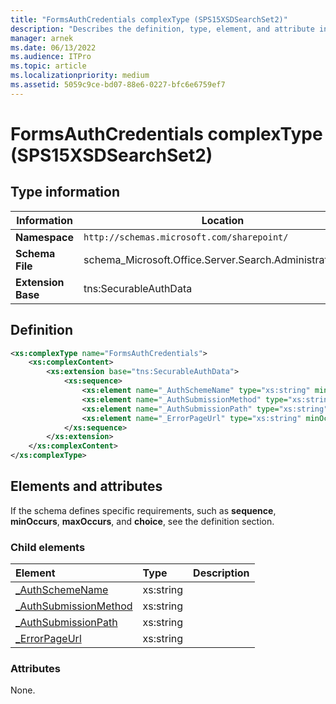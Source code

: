 ```yaml
---
title: "FormsAuthCredentials complexType (SPS15XSDSearchSet2)"
description: "Describes the definition, type, element, and attribute information for FormsAuthCredentials complexType (SPS15XSDSearchSet2)."
manager: arnek
ms.date: 06/13/2022
ms.audience: ITPro
ms.topic: article
ms.localizationpriority: medium
ms.assetid: 5059c9ce-bd07-88e6-0227-bfc6e6759ef7
---
```


# FormsAuthCredentials complexType (SPS15XSDSearchSet2)



## Type information

| Information | Location |
|-------------|----------|
| **Namespace** | `http://schemas.microsoft.com/sharepoint/` |
| **Schema File** | schema_Microsoft.Office.Server.Search.Administration.xsd |
| **Extension Base** | tns:SecurableAuthData |

## Definition

```XML
<xs:complexType name="FormsAuthCredentials">
    <xs:complexContent>
        <xs:extension base="tns:SecurableAuthData">
            <xs:sequence>
                <xs:element name="_AuthSchemeName" type="xs:string" minOccurs="0"></xs:element>
                <xs:element name="_AuthSubmissionMethod" type="xs:string" minOccurs="0"></xs:element>
                <xs:element name="_AuthSubmissionPath" type="xs:string" minOccurs="0"></xs:element>
                <xs:element name="_ErrorPageUrl" type="xs:string" minOccurs="0"></xs:element>
            </xs:sequence>
        </xs:extension>
    </xs:complexContent>
</xs:complexType>

```

## Elements and attributes

If the schema defines specific requirements, such as **sequence**, **minOccurs**, **maxOccurs**, and **choice**, see the definition section.

### Child elements

|**Element**|**Type**|**Description**|
|:-----|:-----|:-----|
|[_AuthSchemeName](_authschemename-element-formsauthcredentials-complextypesps15xsdsearchset2.md) <br/> |xs:string  <br/> ||
|[_AuthSubmissionMethod](_authsubmissionmethod-element-formsauthcredentials-complextypesps15xsdsearchset2.md) <br/> |xs:string  <br/> ||
|[_AuthSubmissionPath](_authsubmissionpath-element-formsauthcredentials-complextypesps15xsdsearchset2.md) <br/> |xs:string  <br/> ||
|[_ErrorPageUrl](_errorpageurl-element-formsauthcredentials-complextypesps15xsdsearchset2.md) <br/> |xs:string  <br/> ||

### Attributes

None.
